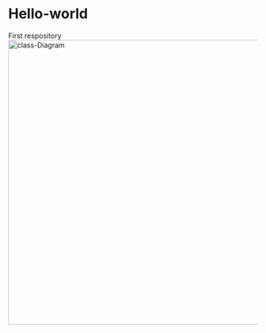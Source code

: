 # Hello-world
First respository
<img width="576" alt="class-Diagram" src="https://user-images.githubusercontent.com/50298116/80802275-8c338f80-8bcc-11ea-90eb-eb226d740153.png">

